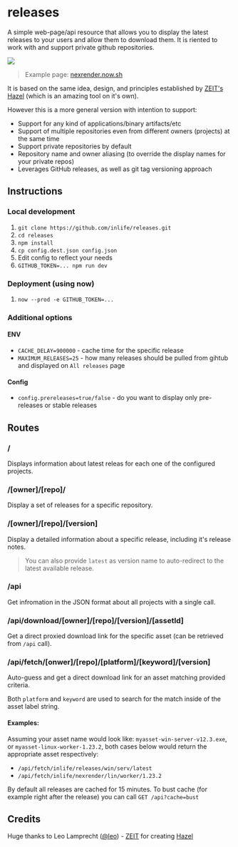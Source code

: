 # releases


A simple web-page/api resource that allows you to display the latest releases to your users and allow them to download them.
It is riented to work with and support private github repositories.

![](https://user-images.githubusercontent.com/2182108/65677990-3ce81800-e05b-11e9-8750-4e116048d3e0.png)

> Example page: [nexrender.now.sh](https://nexrender.now.sh/)

It is based on the same idea, design, and principles established by [ZEIT's Hazel](https://github.com/zeit/hazel/) (which is an amazing tool on it's own).

However this is a more general version with intention to support:

* Support for any kind of applications/binary artifacts/etc
* Support of multiple repositories even from different owners (projects) at the same time
* Support private repositories by default
* Repository name and owner aliasing (to override the display names for your private repos)
* Leverages GitHub releases, as well as git tag versioning approach

## Instructions

### Local development

1. `git clone https://github.com/inlife/releases.git`
2. `cd releases`
2. `npm install`
3. `cp config.dest.json config.json`
4. Edit config to reflect your needs
5. `GITHUB_TOKEN=... npm run dev`

### Deployment (using now)

1. `now --prod -e GITHUB_TOKEN=...`

### Additional options

#### ENV
* `CACHE_DELAY=900000` - cache time for the specific release
* `MAXIMUM_RELEASES=25` - how many releases should be pulled from gihtub and displayed on `All releases` page

#### Config
* `config.prereleases=true/false` - do you want to display only pre-releases or stable releases

## Routes

### /

Displays information about latest releas for each one of the configured projects.

### /[owner]/[repo]/

Display a set of releases for a specific repository.

### /[owner]/[repo]/[version]

Display a detailed information about a specific release, including it's release notes.

> You can also provide `latest` as version name to auto-redirect to the latest available release.

### /api

Get infromation in the JSON format about all projects with a single call.

### /api/download/[owner]/[repo]/[version]/[assetId]

Get a direct proxied download link for the specific asset (can be retrieved from `/api` call).

### /api/fetch/[onwer]/[repo]/[platform]/[keyword]/[version]

Auto-guess and get a direct download link for an asset matching provided criteria.

Both `platform` and `keyword` are used to search for the match inside of the asset label string.

#### Examples:

Assuming your asset name would look like: `myasset-win-server-v12.3.exe`, or `myasset-linux-worker-1.23.2`, both cases below would return the appropriate asset respectively:

* `/api/fetch/inlife/releases/win/serv/latest`
* `/api/fetch/inlife/nexrender/lin/worker/1.23.2`

By default all releases are cached for 15 minutes. To bust cache (for example right after the release) you can call `GET /api?cache=bust`

## Credits

Huge thanks to Leo Lamprecht ([@leo](https://github.com/leo)) - [ZEIT](https://zeit.co) for creating [Hazel](https://github.com/zeit/hazel/)
